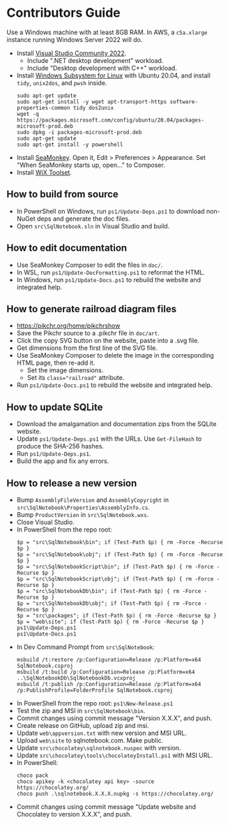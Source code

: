 # Contributors Guide

Use a Windows machine with at least 8GB RAM.
In AWS, a `c5a.xlarge` instance running Windows Server 2022 will do.

- Install [Visual Studio Community 2022](https://visualstudio.microsoft.com/vs/).
    - Include ".NET desktop development" workload.
    - Include "Desktop development with C++" workload.
- Install [Windows Subsystem for Linux](https://docs.microsoft.com/en-us/windows/wsl/) with Ubuntu 20.04, and install `tidy`, `unix2dos`, and `pwsh` inside.
    ```
    sudo apt-get update
    sudo apt-get install -y wget apt-transport-https software-properties-common tidy dos2unix
    wget -q https://packages.microsoft.com/config/ubuntu/20.04/packages-microsoft-prod.deb
    sudo dpkg -i packages-microsoft-prod.deb
    sudo apt-get update
    sudo apt-get install -y powershell
    ```
- Install [SeaMonkey](https://www.seamonkey-project.org/releases/). Open it, Edit > Preferences > Appearance. Set "When SeaMonkey starts up, open..." to Composer.
- Install [WiX Toolset](https://wixtoolset.org/releases/).

## How to build from source

- In PowerShell on Windows, run `ps1/Update-Deps.ps1` to download non-NuGet deps and generate the doc files.
- Open `src\SqlNotebook.sln` in Visual Studio and build.

## How to edit documentation

- Use SeaMonkey Composer to edit the files in `doc/`.
- In WSL, run `ps1/Update-DocFormatting.ps1` to reformat the HTML.
- In Windows, run `ps1/Update-Docs.ps1` to rebuild the website and integrated help.

## How to generate railroad diagram files

- https://pikchr.org/home/pikchrshow
- Save the Pikchr source to a .pikchr file in `doc/art`.
- Click the copy SVG button on the website, paste into a .svg file.
- Get dimensions from the first line of the SVG file.
- Use SeaMonkey Composer to delete the image in the corresponding HTML page, then re-add it.
    - Set the image dimensions.
    - Set its `class="railroad"` attribute.
- Run `ps1/Update-Docs.ps1` to rebuild the website and integrated help.

## How to update SQLite

- Download the amalgamation and documentation zips from the SQLite website.
- Update `ps1/Update-Deps.ps1` with the URLs. Use `Get-FileHash` to produce the SHA-256 hashes.
- Run `ps1/Update-Deps.ps1`.
- Build the app and fix any errors.

## How to release a new version

- Bump `AssemblyFileVersion` and `AssemblyCopyright` in `src\SqlNotebook\Properties\AssemblyInfo.cs`.
- Bump `ProductVersion` in `src\SqlNotebook.wxs`.
- Close Visual Studio.
- In PowerShell from the repo root:
    ```
    $p = "src\SqlNotebook\bin"; if (Test-Path $p) { rm -Force -Recurse $p }
    $p = "src\SqlNotebook\obj"; if (Test-Path $p) { rm -Force -Recurse $p }
    $p = "src\SqlNotebookScript\bin"; if (Test-Path $p) { rm -Force -Recurse $p }
    $p = "src\SqlNotebookScript\obj"; if (Test-Path $p) { rm -Force -Recurse $p }
    $p = "src\SqlNotebookDb\bin"; if (Test-Path $p) { rm -Force -Recurse $p }
    $p = "src\SqlNotebookDb\obj"; if (Test-Path $p) { rm -Force -Recurse $p }
    $p = "src\packages"; if (Test-Path $p) { rm -Force -Recurse $p }
    $p = "web\site"; if (Test-Path $p) { rm -Force -Recurse $p }
    ps1\Update-Deps.ps1
    ps1\Update-Docs.ps1
    ```
- In Dev Command Prompt from `src\SqlNotebook`:
    ```
    msbuild /t:restore /p:Configuration=Release /p:Platform=x64 SqlNotebook.csproj
    msbuild /t:build /p:Configuration=Release /p:Platform=x64 ..\SqlNotebookDb\SqlNotebookDb.vcxproj
    msbuild /t:publish /p:Configuration=Release /p:Platform=x64 /p:PublishProfile=FolderProfile SqlNotebook.csproj
    ```
- In PowerShell from the repo root: `ps1\New-Release.ps1`
- Test the zip and MSI in `src\SqlNotebook\bin`.
- Commit changes using commit message "Version X.X.X", and push.
- Create release on GitHub, upload zip and msi.
- Update `web\appversion.txt` with new version and MSI URL.
- Upload `web\site` to sqlnotebook.com. Make public.
- Update `src\chocolatey\sqlnotebook.nuspec` with version.
- Update `src\chocolatey\tools\chocolateyInstall.ps1` with MSI URL.
- In PowerShell:
    ```
    choco pack
    choco apikey -k <chocolatey api key> -source https://chocolatey.org/
    choco push .\sqlnotebook.X.X.X.nupkg -s https://chocolatey.org/
    ```
- Commit changes using commit message "Update website and Chocolatey to version X.X.X", and push.
